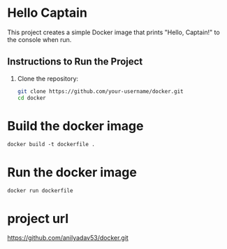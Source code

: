 # Hello Captain

This project creates a simple Docker image that prints "Hello, Captain!" to the console when run.

## Instructions to Run the Project

1. Clone the repository:
   ```bash
   git clone https://github.com/your-username/docker.git
   cd docker


# Build the docker image 
    docker build -t dockerfile .
  
# Run the docker image 
    docker run dockerfile

# project url
   https://github.com/anilyadav53/docker.git